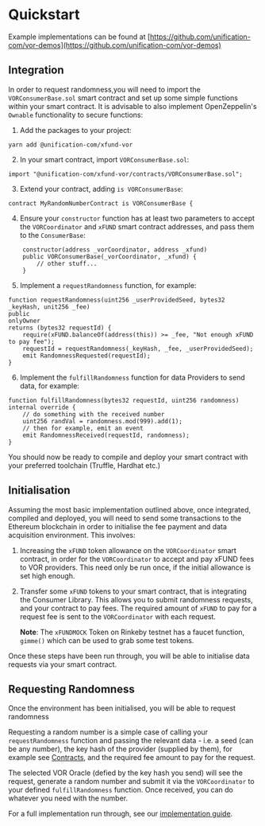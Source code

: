 # Quickstart

Example implementations can be found at 
[https://github.com/unification-com/vor-demos](https://github.com/unification-com/vor-demos)

## Integration

In order to request randomness,you will need to import the `VORConsumerBase.sol` smart contract
and set up some simple functions within your smart contract. It is advisable to also implement
OpenZeppelin's `Ownable` functionality to secure functions:

1. Add the packages to your project:

```
yarn add @unification-com/xfund-vor
```

2. In your smart contract, import `VORConsumerBase.sol`:

```solidity
import "@unification-com/xfund-vor/contracts/VORConsumerBase.sol";
```

3. Extend your contract, adding `is VORConsumerBase`:

```solidity
contract MyRandomNumberContract is VORConsumerBase {
```

4. Ensure your `constructor` function has at least two parameters to accept the `VORCoordinator` 
   and `xFUND` smart contract addresses, and pass them to the `ConsumerBase`:

```solidity
    constructor(address _vorCoordinator, address _xfund)
    public VORConsumerBase(_vorCoordinator, _xfund) {
        // other stuff...
    }
```

5. Implement a `requestRandomness` function, for example:

```solidity
function requestRandomness(uint256 _userProvidedSeed, bytes32 _keyHash, unit256 _fee) 
public 
onlyOwner 
returns (bytes32 requestId) {
    require(xFUND.balanceOf(address(this)) >= _fee, "Not enough xFUND to pay fee");
    requestId = requestRandomness(_keyHash, _fee, _userProvidedSeed);
    emit RandomnessRequested(requestId);
}
```

6. Implement the `fulfillRandomness` function for data Providers to send data, for example:

```solidity
function fulfillRandomness(bytes32 requestId, uint256 randomness) internal override {
    // do something with the received number
    uint256 randVal = randomness.mod(999).add(1);
    // then for example, emit an event
    emit RandomnessReceived(requestId, randomness);
}
```

You should now be ready to compile and deploy your smart contract with your preferred toolchain
(Truffle, Hardhat etc.)

## Initialisation

Assuming the most basic implementation outlined above, once integrated, compiled and deployed, 
you will need to send some transactions to the Ethereum blockchain in order to initialise the fee 
payment and data acquisition environment. This involves:

1) Increasing the `xFUND` token allowance on the `VORCoordinator` smart contract, in order for the `VORCoordinator`
   to accept and pay xFUND fees to VOR providers. This need only be run once, if the initial
   allowance is set high enough.
2) Transfer some `xFUND` tokens to your smart contract, that is integrating the Consumer Library.
   This allows you to submit randomness requests, and your contract to pay fees. The required amount
   of `xFUND` to pay for a request fee is sent to the `VORCoordinator` with each request.

   **Note**: The `xFUNDMOCK` Token on Rinkeby testnet has a faucet function, `gimme()` which can be used
   to grab some test tokens.

Once these steps have been run through, you will be able to initialise data requests via your
smart contract.

## Requesting Randomness

Once the environment has been initialised, you will be able to request randomness

Requesting a random number is a simple case of calling your `requestRandomness` function
and passing the relevant data - i.e. a seed (can be any number), the key hash of the provider
(supplied by them), for example see [Contracts](../contracts.md), and the required fee amount
to pay for the request.

The selected VOR Oracle (defied by the key hash you send) will see the request, generate a random
number and submit it via the `VORCoordinator` to your defined `fulfillRandomness` function. Once
received, you can do whatever you need with the number.

For a full implementation run through, see our [implementation guide](./implementation.md).
